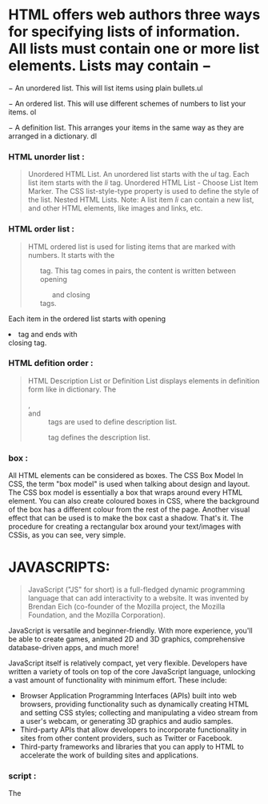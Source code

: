  # HTML offers web authors three ways for specifying lists of information. All lists must contain one or more list elements. Lists may contain −

 − An unordered list. This will list items using plain bullets.ul

 − An ordered list. This will use different schemes of numbers to list your items. ol 

− A definition list. This arranges your items in the same way as they are arranged in a dictionary. dl 

### HTML unorder list : 
> Unordered HTML List. An unordered list starts with the *ul* tag. Each list item starts with the *li* tag.
Unordered HTML List - Choose List Item Marker. The CSS list-style-type property is used to define the style of the list.
Nested HTML Lists. Note: A list item *li* can contain a new list, and other HTML elements, like images and links, etc.

### HTML order list :
 > HTML ordered list is used for listing items that are marked with numbers. It starts with the <ol> tag. This tag comes in pairs, the content is written between opening <ol> and closing </ol> tags.

Each item in the ordered list starts with opening <li> tag and ends with </li> closing tag.
 
 ### HTML defition order : 

 > HTML Description List or Definition List displays elements in definition form like in dictionary. The <dl>, <dt> and <dd> tags are used to define description list. <dl> tag defines the description list.

 ### box : 
 All HTML elements can be considered as boxes. The CSS Box Model In CSS, the term "box model" is used when talking about design and layout. The CSS box model is essentially a box that wraps around every HTML element.
 You can also create coloured boxes in CSS, where the background of the box has a different colour from the rest of the page. Another visual effect that can be used is to make the box cast a shadow. That's it. The procedure for creating a rectangular box around your text/images with CSSis, as you can see, very simple.

# JAVASCRIPTS: 
> JavaScript ("JS" for short) is a full-fledged dynamic programming language that can add interactivity to a website. It was invented by Brendan Eich (co-founder of the Mozilla project, the Mozilla Foundation, and the Mozilla Corporation).

JavaScript is versatile and beginner-friendly. With more experience, you'll be able to create games, animated 2D and 3D graphics, comprehensive database-driven apps, and much more!

JavaScript itself is relatively compact, yet very flexible. Developers have written a variety of tools on top of the core JavaScript language, unlocking a vast amount of functionality with minimum effort. These include:

- Browser Application Programming Interfaces (APIs) built into web browsers, providing functionality such as dynamically creating HTML and setting CSS styles; collecting and manipulating a video stream from a user's webcam, or generating 3D graphics and audio samples.
- Third-party APIs that allow developers to incorporate functionality in sites from other content providers, such as Twitter or Facebook.
- Third-party frameworks and libraries that you can apply to HTML to accelerate the work of building sites and applications.
### script : 
The <script> element either contains scripting statements, or it points to an external script file through the src attribute. Common uses for JavaScript are image manipulation, form validation, and dynamic changes of content. 
> Language basics crash course: 
1 - Variables : Variables are containers that store values. You start by declaring a variable with the var (less recommended, dive deeper for the explanation) or the let keyword.
 JavaScript variables can hold numbers like 100 and text values like "John Doe".In programming, text values are called text strings.JavaScript can handle many types of data, but for now, just think of numbers and strings.
Strings are written inside double or single quotes. Numbers are written without quotes.
f you put a number in quotes, it will be treated as a text string.
 
 2 - Comment: are meaningful way to deliver message. It is used to add information about the code, warnings or suggestions so that end user can easily interpret the code. The JavaScript comment is ignored by the JavaScript engine i.e. embedded in the browser.Advantages of JavaScript comments.
 3 -Array : An array is a single variable in JavaScript that is used to store various elements. When we want to store a list of elements and access them through a single variable, it is often used. Unlike many other languages where an array is a various variable reference, there is a single variable in the JavaScript array that stores various elements.
 ### EXperssion in javascripts : 
 An expression is any valid unit of code that resolves to a value.

Every syntactically valid expression resolves to some value but conceptually, there are two types of expressions: with side effects for example: those that assign value to a variable and those that in some sense evaluate and therefore resolve to a value.

The expression x = 7 is an example of the first type. This expression uses the = operator to assign the value seven to the variable x. The expression itself evaluates to seven.

The code 3 + 4 is an example of the second expression type. This expression uses the + operator to add three and four together without assigning the result, seven, to a variable.

JavaScript has the following expression categories:

- Arithmetic: evaluates to a number, for example 3.14159. *Generally uses arithmetic operators.*
- String: evaluates to a character string, for example, "Fred" or "234". *Generally uses string operators.*
- Logical: evaluates to true or false. *Often involves logical operators.*
- Primary expressions: Basic keywords and general expressions in JavaScript.
- Left-hand-side expressions: Left values are the destination of an assignment.

 ## switch statement
switch statements do the same task that else if statements do. But use switch statements when conditions are more. In that case, switch statements perform better than else if statements.
witch evaluates the expression and checks whether it matches with any case. If it matches with any case then statements within that case construct are executed followed by break statement. break statement makes sure that no more case statement gets executed. In case if the expression doesn't match any case value then default case is executed.

There could be any number of statements. No curly braces is needed inside case construct. Also you can omit the break statement in the default construct if default is the last statement within switch.
> Note: Check that I have dropped the break statement for the default case construct. It will work fine but try to put the default statement above case 1 and see the result. Also try this program removing all the break statements.

* case value can be any number, character or string. Keep this in mind. 